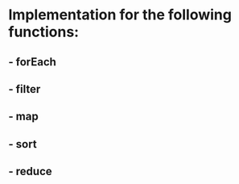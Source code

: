# Implementation for the following functions:
## - forEach
## - filter
## - map
## - sort
## - reduce
